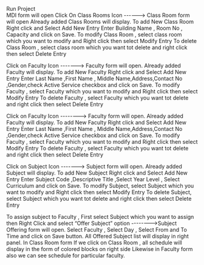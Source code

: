Run Project<br>
MDI form will open
Click On Class Rooms Icon ------>	Class Room form will open
Already added Class Rooms will display.
To add New Class Room Right click and Select Add New Entry
Enter Building Name , Room No , Capacity and click on Save.
To modify Class Room , select class room which you want to modify and Right click then  select Modify Entry
To delete Class Room , select class room which you want tot delete and right click then select Delete Entry 

Click on Faculty Icon -------> Faculty form will open.
Already added Faculty will display.
To add New Faculty Right click and Select Add New Entry
Enter Last Name ,First Name , Middle Name,Address,Contact No ,Gender,check Active Service checkbox and click on Save.
To modify Faculty , select Faculty which you want to modify and Right click then  select Modify Entry
To delete Faculty , select Faculty which you want tot delete and right click then select Delete Entry 

Click on Faculty Icon -------->	 Faculty form will open.
Already added Faculty will display.
To add New Faculty Right click and Select Add New Entry
Enter Last Name ,First Name , Middle Name,Address,Contact No ,Gender,check Active Service checkbox and click on Save.
To modify Faculty , select Faculty which you want to modify and Right click then  select Modify Entry
To delete Faculty , select Faculty which you want tot delete and right click then select Delete Entry 

Click on Subject Icon -------> Subject form will open.
Already added Subject will display.
To add New Subject Right click and Select Add New Entry
Enter Subject Code ,Descriptive Title ,Select Year Level , Select Curriculum and click on Save.
To modify Subject, select Subject which you want to modify and Right click then  select Modify Entry
To delete Subject, select Subject which you want tot delete and right click then select Delete Entry 

To assign subject to Faculty , First select Subject which you want to assign then Right Click and select “Offer Subject” option -------->Subject Offering form will open.
Select Faculty , Select Day , Select From and To Time and click on Save button.
All Offered Subject list will display in right panel.
In Class Room form If we click on Class Room , all schedule will display in the form of colored blocks on right side
Likewise in Faculty form also we can see schedule for particular faculty.



